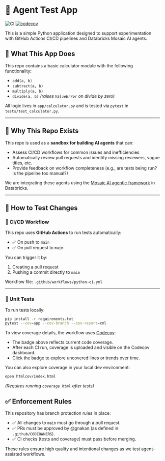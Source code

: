 # 🧪 Agent Test App

![CI](https://github.com/BlueprintTechnologies/agent-test-app-1/actions/workflows/python-ci.yml/badge.svg)
[![codecov](https://codecov.io/gh/BlueprintTechnologies/agent-test-app-1/branch/main/graph/badge.svg)](https://codecov.io/gh/BlueprintTechnologies/agent-test-app-1)

This is a simple Python application designed to support experimentation with GitHub Actions CI/CD pipelines and Databricks Mosaic AI agents.

## 🧰 What This App Does

This repo contains a basic calculator module with the following functionality:

- `add(a, b)`
- `subtract(a, b)`
- `multiply(a, b)`
- `divide(a, b)` *(raises `ValueError` on divide by zero)*

All logic lives in `app/calculator.py` and is tested via `pytest` in `tests/test_calculator.py`.

---

## 🧠 Why This Repo Exists

This repo is used as a **sandbox for building AI agents** that can:

- Assess CI/CD workflows for common issues and inefficiencies
- Automatically review pull requests and identify missing reviewers, vague titles, etc.
- Provide feedback on workflow completeness (e.g., are tests being run? Is the pipeline too manual?)

We are integrating these agents using the [Mosaic AI agentic framework](https://learn.microsoft.com/en-us/azure/databricks/generative-ai/tutorials/agent-framework-notebook) in Databricks.

---

## 🚦 How to Test Changes

### 🧪 CI/CD Workflow

This repo uses **GitHub Actions** to run tests automatically:

- ✅ On push to `main`
- ✅ On pull request to `main`

You can trigger it by:
1. Creating a pull request
2. Pushing a commit directly to `main`

Workflow file: `.github/workflows/python-ci.yml`

---

### 🧪 Unit Tests

To run tests locally:

```bash
pip install -r requirements.txt
pytest --cov=app --cov-branch --cov-report=xml
```

To view coverage details, the workflow uses [Codecov](https://codecov.io/gh/BlueprintTechnologies/agent-test-app-1):
- The badge above reflects current code coverage.
- After each CI run, coverage is uploaded and visible on the Codecov dashboard.
- Click the badge to explore uncovered lines or trends over time.

You can also explore coverage in your local dev environment:
```bash
open htmlcov/index.html
```

*(Requires running `coverage html` after tests)*

## ✅ Enforcement Rules

This repository has branch protection rules in place:

- ✅ All changes to `main` must go through a pull request.
- ✅ PRs must be approved by @gnakan (as defined in `.github/CODEOWNERS`).
- ✅ CI checks (tests and coverage) must pass before merging.

These rules ensure high quality and intentional changes as we test agent-assisted workflows.